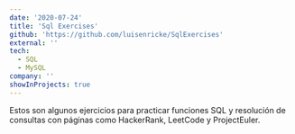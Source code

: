 ```yaml
---
date: '2020-07-24'
title: 'Sql Exercises'
github: 'https://github.com/luisenricke/SqlExercises'
external: ''
tech:
  - SQL
  - MySQL
company: ''
showInProjects: true
---
```


Estos son algunos ejercicios para practicar funciones SQL y resolución de consultas con páginas como HackerRank, LeetCode y ProjectEuler.
